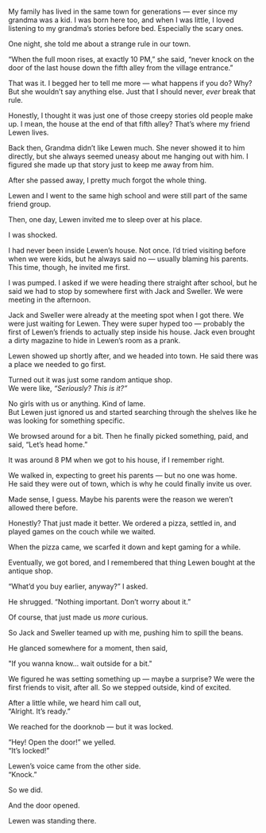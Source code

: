 My family has lived in the same town for generations — ever since my grandma was a kid. I was born here too, and when I was little, I loved listening to my grandma’s stories before bed. Especially the scary ones.

One night, she told me about a strange rule in our town.

“When the full moon rises, at exactly 10 PM,” she said, “never knock on the door of the last house down the fifth alley from the village entrance.”

That was it. I begged her to tell me more — what happens if you do? Why? But she wouldn’t say anything else. Just that I should never, *ever* break that rule.

Honestly, I thought it was just one of those creepy stories old people make up. I mean, the house at the end of that fifth alley? That’s where my friend Lewen lives.

Back then, Grandma didn’t like Lewen much. She never showed it to him directly, but she always seemed uneasy about me hanging out with him. I figured she made up that story just to keep me away from him.

After she passed away, I pretty much forgot the whole thing.

Lewen and I went to the same high school and were still part of the same friend group.

Then, one day, Lewen invited me to sleep over at his place.

I was shocked.

I had never been inside Lewen’s house. Not once. I’d tried visiting before when we were kids, but he always said no — usually blaming his parents. This time, though, he invited me first.

I was pumped. I asked if we were heading there straight after school, but he said we had to stop by somewhere first with Jack and Sweller. We were meeting in the afternoon.

Jack and Sweller were already at the meeting spot when I got there. We were just waiting for Lewen. They were super hyped too — probably the first of Lewen’s friends to actually step inside his house. Jack even brought a dirty magazine to hide in Lewen’s room as a prank.

Lewen showed up shortly after, and we headed into town. He said there was a place we needed to go first.

Turned out it was just some random antique shop.  
We were like, *“Seriously? This is it?”*

No girls with us or anything. Kind of lame.  
But Lewen just ignored us and started searching through the shelves like he was looking for something specific.

We browsed around for a bit. Then he finally picked something, paid, and said, “Let’s head home.”

It was around 8 PM when we got to his house, if I remember right.

We walked in, expecting to greet his parents — but no one was home.  
He said they were out of town, which is why he could finally invite us over.

Made sense, I guess. Maybe his parents were the reason we weren’t allowed there before.

Honestly? That just made it better. We ordered a pizza, settled in, and played games on the couch while we waited.

When the pizza came, we scarfed it down and kept gaming for a while.

Eventually, we got bored, and I remembered that thing Lewen bought at the antique shop.

“What’d you buy earlier, anyway?” I asked.

He shrugged. “Nothing important. Don’t worry about it.”

Of course, that just made us *more* curious.

So Jack and Sweller teamed up with me, pushing him to spill the beans.

He glanced somewhere for a moment, then said,

"If you wanna know... wait outside for a bit."

We figured he was setting something up — maybe a surprise? We were the first friends to visit, after all. So we stepped outside, kind of excited.

After a little while, we heard him call out,  
“Alright. It’s ready.”

We reached for the doorknob — but it was locked.

“Hey! Open the door!” we yelled.  
“It’s locked!”

Lewen’s voice came from the other side.  
“Knock.”

So we did.

And the door opened.

Lewen was standing there.